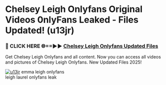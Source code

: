 # Chelsey Leigh Onlyfans Original Videos 0nlyFans Leaked - Files Updated! (u13jr)

<h3>🔴 CLICK HERE 🌐==►► <a href="https://tinyurl.com/4seja8ks" rel="nofollow">Chelsey Leigh Onlyfans Updated Files</a></h3>

Get Chelsey Leigh Onlyfans and all content. Now you can access all videos and pictures of Chelsey Leigh Onlyfans. New Updated Files 2025!

[![u13jr](https://i.imgur.com/EWjZXRe.gif)](https://tinyurl.com/4seja8ks)
emma leigh onlyfans<br>
leigh laurel onlyfans leak